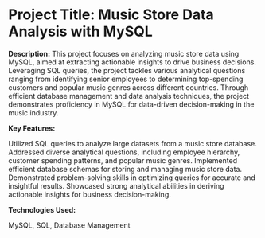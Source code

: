 # Project Title: Music Store Data Analysis with MySQL

**Description:**
This project focuses on analyzing music store data using MySQL, aimed at extracting actionable insights to drive business decisions. Leveraging SQL queries, the project tackles various analytical questions ranging from identifying senior employees to determining top-spending customers and popular music genres across different countries. Through efficient database management and data analysis techniques, the project demonstrates proficiency in MySQL for data-driven decision-making in the music industry.

**Key Features:**

Utilized SQL queries to analyze large datasets from a music store database.
Addressed diverse analytical questions, including employee hierarchy, customer spending patterns, and popular music genres.
Implemented efficient database schemas for storing and managing music store data.
Demonstrated problem-solving skills in optimizing queries for accurate and insightful results.
Showcased strong analytical abilities in deriving actionable insights for business decision-making.

**Technologies Used:**

MySQL,
SQL,
Database Management
